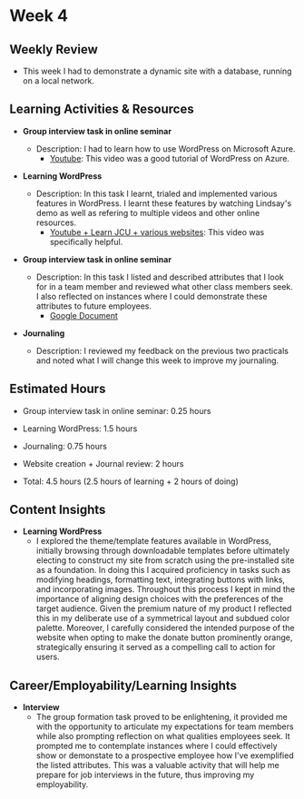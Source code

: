 # Week 4

## Weekly Review
- This week I had to demonstrate a dynamic site with a database, running on a local network.

## Learning Activities & Resources

- **Group interview task in online seminar**
  - Description: I had to learn how to use WordPress on Microsoft Azure.
    - [Youtube](https://www.youtube.com/watch?v=ML7Zc35rIWk&t=435s&ab_channel=MicrosoftAzure): This video was a good tutorial of WordPress on Azure.

- **Learning WordPress**
  - Description: In this task I learnt, trialed and implemented various features in WordPress. I learnt these features by watching Lindsay's demo as well as refering to multiple videos and other online resources. 
    - [Youtube + Learn JCU + various websites](https://www.youtube.com/watch?v=yGBpPAzra44&t=710s&ab_channel=CreateWPSite): This video was specifically helpful.

- **Group interview task in online seminar**
  - Description: In this task I listed and described attributes that I look for in a team member and reviewed what other class members seek. I also reflected on instances where I could demonstrate these attributes to future employees. 
    - [Google Document](https://docs.google.com/document/d/1VxR5L1C0E4kzTZeoEWteo9mRG5MvPO82UgzaVfm_QQk/edit?pli=1)

- **Journaling**
  - Description: I reviewed my feedback on the previous two practicals and noted what I will change this week to improve my journaling.

## Estimated Hours

- Group interview task in online seminar: 0.25 hours
- Learning WordPress: 1.5 hours
- Journaling: 0.75 hours

- Website creation + Journal review: 2 hours

- Total: 4.5 hours (2.5 hours of learning + 2 hours of doing)

## Content Insights

- **Learning WordPress**
  - I explored the theme/template features available in WordPress, initially browsing through downloadable templates before ultimately electing to construct my site from scratch using the pre-installed site as a foundation. In doing this I acquired proficiency in tasks such as modifying headings, formatting text, integrating buttons with links, and incorporating images. Throughout this process I kept in mind the importance of aligning design choices with the preferences of the target audience. Given the premium nature of my product I reflected this in my deliberate use of a symmetrical layout and subdued color palette. Moreover, I carefully considered the intended purpose of the website when opting to make the donate button prominently orange, strategically ensuring it served as a compelling call to action for users.

## Career/Employability/Learning Insights

- **Interview**
  - The group formation task proved to be enlightening, it provided me with the opportunity to articulate my expectations for team members while also prompting reflection on what qualities employees seek. It prompted me to contemplate instances where I could effectively show or demonstate to a prospective employee how I've exemplified the listed attributes. This was a valuable activity that will help me prepare for job interviews in the future, thus improving my employability.
